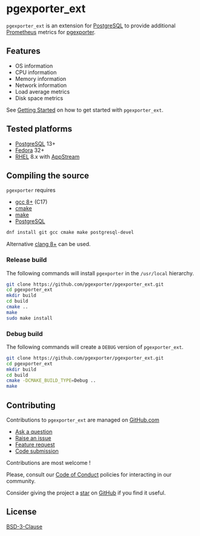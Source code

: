 # pgexporter_ext

`pgexporter_ext` is an extension for [PostgreSQL](https://www.postgresql.org) to provide additional
[Prometheus](https://prometheus.io/) metrics for [pgexporter](https://pgexporter.github.io).

## Features

* OS information
* CPU information
* Memory information
* Network information
* Load average metrics
* Disk space metrics

See [Getting Started](./doc/GETTING_STARTED.md) on how to get started with `pgexporter_ext`.

## Tested platforms

* [PostgreSQL](https://www.postgresql.org/) 13+
* [Fedora](https://getfedora.org/) 32+
* [RHEL](https://www.redhat.com/en/technologies/linux-platforms/enterprise-linux) 8.x with
  [AppStream](https://access.redhat.com/documentation/en-us/red_hat_enterprise_linux/8/html/installing_managing_and_removing_user-space_components/using-appstream_using-appstream)

## Compiling the source

`pgexporter` requires

* [gcc 8+](https://gcc.gnu.org) (C17)
* [cmake](https://cmake.org)
* [make](https://www.gnu.org/software/make/)
* [PostgreSQL](https://www.postgresql.org/)

```sh
dnf install git gcc cmake make postgresql-devel
```

Alternative [clang 8+](https://clang.llvm.org/) can be used.

### Release build

The following commands will install `pgexporter` in the `/usr/local` hierarchy.

```sh
git clone https://github.com/pgexporter/pgexporter_ext.git
cd pgexporter_ext
mkdir build
cd build
cmake ..
make
sudo make install
```

### Debug build

The following commands will create a `DEBUG` version of `pgexporter_ext`.

```sh
git clone https://github.com/pgexporter/pgexporter_ext.git
cd pgexporter_ext
mkdir build
cd build
cmake -DCMAKE_BUILD_TYPE=Debug ..
make
```

## Contributing

Contributions to `pgexporter_ext` are managed on [GitHub.com](https://github.com/pgexporter/pgexporter_ext/)

* [Ask a question](https://github.com/pgexporter/pgexporter_ext/discussions)
* [Raise an issue](https://github.com/pgexporter/pgexporter_ext/issues)
* [Feature request](https://github.com/pgexporter/pgexporter_ext/issues)
* [Code submission](https://github.com/pgexporter/pgexporter_ext/pulls)

Contributions are most welcome !

Please, consult our [Code of Conduct](./CODE_OF_CONDUCT.md) policies for interacting in our
community.

Consider giving the project a [star](https://github.com/pgexporter/pgexporter_ext/stargazers) on
[GitHub](https://github.com/pgexporter/pgexporter_ext/) if you find it useful.

## License

[BSD-3-Clause](https://opensource.org/licenses/BSD-3-Clause)
